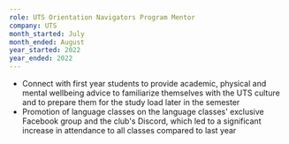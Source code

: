 ```yaml
---
role: UTS Orientation Navigators Program Mentor
company: UTS
month_started: July
month_ended: August
year_started: 2022
year_ended: 2022
---
```


- Connect with first year students to provide academic, physical and mental
wellbeing advice to familiarize themselves with the UTS culture and to prepare
them for the study load later in the semester
- Promotion of language classes on the language classes' exclusive Facebook
group and the club's Discord, which led to a significant increase in attendance
to all classes compared to last year